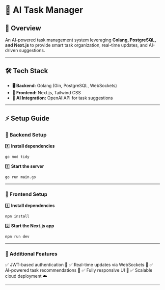 # 🚀 AI Task Manager

## 🌟 Overview
An AI-powered task management system leveraging **Golang, PostgreSQL, and Next.js** to provide smart task organization, real-time updates, and AI-driven suggestions.

---

## 🛠️ Tech Stack

- **🖥️ Backend:** Golang (Gin, PostgreSQL, WebSockets)
- **🎨 Frontend:** Next.js, Tailwind CSS
- **🤖 AI Integration:** OpenAI API for task suggestions

---

## ⚡ Setup Guide

### 🔹 Backend Setup
1️⃣ **Install dependencies**
   ```sh
   go mod tidy
   ```

2️⃣ **Start the server**
   ```sh
   go run main.go
   ```

---

### 🔹 Frontend Setup
1️⃣ **Install dependencies**
   ```sh
   npm install
   ```

2️⃣ **Start the Next.js app**
   ```sh
   npm run dev
   ```

---

### 📌 Additional Features
✅ JWT-based authentication 🔐
✅ Real-time updates via WebSockets 🔄
✅ AI-powered task recommendations 🤖
✅ Fully responsive UI 🎨
✅ Scalable cloud deployment ☁️

---

